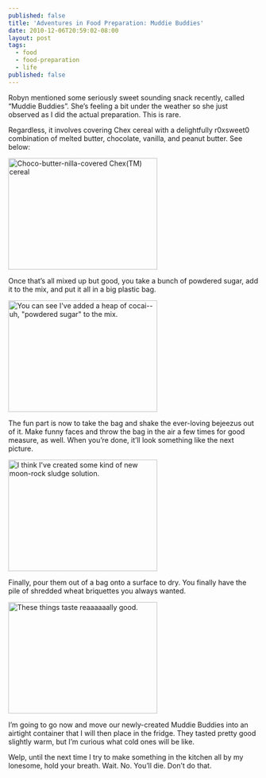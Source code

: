 ```yaml
---
published: false
title: 'Adventures in Food Preparation: Muddie Buddies'
date: 2010-12-06T20:59:02-08:00
layout: post
tags:
  - food
  - food-preparation
  - life
published: false
---
```

Robyn mentioned some seriously sweet sounding snack recently, called &#8220;Muddie Buddies&#8221;. She&#8217;s feeling a bit under the weather so she just observed as I did the actual preparation. This is rare.

<!--more-->

Regardless, it involves covering Chex cereal with a delightfully r0xsweet0 combination of melted butter, chocolate, vanilla, and peanut butter. See below:

<a href="{{ site.baseurl }}/assets/images/posts/2010/12/muddie_buddies1.jpg"><img aria-describedby="caption-attachment-3944" data-attachment-id="3944" data-orig-file="{{ site.baseurl }}/assets/images/posts/2010/12/muddie_buddies1.jpg" data-orig-size="1296,968" data-comments-opened="1" data-image-meta="{&quot;aperture&quot;:&quot;2.8&quot;,&quot;credit&quot;:&quot;&quot;,&quot;camera&quot;:&quot;iPhone 4&quot;,&quot;caption&quot;:&quot;&quot;,&quot;created_timestamp&quot;:&quot;1291666910&quot;,&quot;copyright&quot;:&quot;&quot;,&quot;focal_length&quot;:&quot;3.85&quot;,&quot;iso&quot;:&quot;800&quot;,&quot;shutter_speed&quot;:&quot;0.0588235294118&quot;,&quot;title&quot;:&quot;&quot;}" data-image-title="muddie_buddies1" data-image-description="" data-image-caption="" data-medium-file="{{ site.baseurl }}/assets/images/posts/2010/12/muddie_buddies1-300x224.jpg" data-large-file="{{ site.baseurl }}/assets/images/posts/2010/12/muddie_buddies1-640x478.jpg" loading="lazy" class="size-medium wp-image-3944  " title="muddie_buddies1" src="{{ site.baseurl }}/assets/images/posts/2010/12/muddie_buddies1-300x224.jpg" alt="Choco-butter-nilla-covered Chex(TM) cereal" width="300" height="224" srcset="{{ site.baseurl }}/assets/images/posts/2010/12/muddie_buddies1-300x224.jpg 300w, {{ site.baseurl }}/assets/images/posts/2010/12/muddie_buddies1-640x478.jpg 640w, {{ site.baseurl }}/assets/images/posts/2010/12/muddie_buddies1.jpg 1296w" sizes="(max-width: 300px) 100vw, 300px" /></a>

Once that&#8217;s all mixed up but good, you take a bunch of powdered sugar, add it to the mix, and put it all in a big plastic bag.

<a href="{{ site.baseurl }}/assets/images/posts/2010/12/muddie_buddies2.jpg"><img aria-describedby="caption-attachment-3945" data-attachment-id="3945" data-orig-file="{{ site.baseurl }}/assets/images/posts/2010/12/muddie_buddies2.jpg" data-orig-size="1296,968" data-comments-opened="1" data-image-meta="{&quot;aperture&quot;:&quot;2.8&quot;,&quot;credit&quot;:&quot;&quot;,&quot;camera&quot;:&quot;iPhone 4&quot;,&quot;caption&quot;:&quot;&quot;,&quot;created_timestamp&quot;:&quot;1291667067&quot;,&quot;copyright&quot;:&quot;&quot;,&quot;focal_length&quot;:&quot;3.85&quot;,&quot;iso&quot;:&quot;125&quot;,&quot;shutter_speed&quot;:&quot;0.0666666666667&quot;,&quot;title&quot;:&quot;&quot;}" data-image-title="muddie_buddies2" data-image-description="" data-image-caption="<p>You can see I&#8217;ve added a heap of cocai&#8211;uh, &#8220;powdered sugar&#8221; to the mix.</p>
" data-medium-file="{{ site.baseurl }}/assets/images/posts/2010/12/muddie_buddies2-300x224.jpg" data-large-file="{{ site.baseurl }}/assets/images/posts/2010/12/muddie_buddies2-640x478.jpg" loading="lazy" class="size-medium wp-image-3945 " title="muddie_buddies2" src="{{ site.baseurl }}/assets/images/posts/2010/12/muddie_buddies2-300x224.jpg" alt="You can see I've added a heap of cocai--uh, &quot;powdered sugar&quot; to the mix." width="300" height="224" srcset="{{ site.baseurl }}/assets/images/posts/2010/12/muddie_buddies2-300x224.jpg 300w, {{ site.baseurl }}/assets/images/posts/2010/12/muddie_buddies2-640x478.jpg 640w, {{ site.baseurl }}/assets/images/posts/2010/12/muddie_buddies2.jpg 1296w" sizes="(max-width: 300px) 100vw, 300px" /></a>

The fun part is now to take the bag and shake the ever-loving bejeezus out of it. Make funny faces and throw the bag in the air a few times for good measure, as well. When you&#8217;re done, it&#8217;ll look something like the next picture.

<a href="{{ site.baseurl }}/assets/images/posts/2010/12/muddie_buddies3.jpg"><img aria-describedby="caption-attachment-3946" data-attachment-id="3946" data-orig-file="{{ site.baseurl }}/assets/images/posts/2010/12/muddie_buddies3.jpg" data-orig-size="1296,968" data-comments-opened="1" data-image-meta="{&quot;aperture&quot;:&quot;2.8&quot;,&quot;credit&quot;:&quot;&quot;,&quot;camera&quot;:&quot;iPhone 4&quot;,&quot;caption&quot;:&quot;&quot;,&quot;created_timestamp&quot;:&quot;1291667179&quot;,&quot;copyright&quot;:&quot;&quot;,&quot;focal_length&quot;:&quot;3.85&quot;,&quot;iso&quot;:&quot;200&quot;,&quot;shutter_speed&quot;:&quot;0.0666666666667&quot;,&quot;title&quot;:&quot;&quot;}" data-image-title="muddie_buddies3" data-image-description="" data-image-caption="<p>I think I&#8217;ve created some kind of new moon-rock sludge solution.</p>
" data-medium-file="{{ site.baseurl }}/assets/images/posts/2010/12/muddie_buddies3-300x224.jpg" data-large-file="{{ site.baseurl }}/assets/images/posts/2010/12/muddie_buddies3-640x478.jpg" loading="lazy" class="size-medium wp-image-3946 " title="muddie_buddies3" src="{{ site.baseurl }}/assets/images/posts/2010/12/muddie_buddies3-300x224.jpg" alt="I think I've created some kind of new moon-rock sludge solution." width="300" height="224" srcset="{{ site.baseurl }}/assets/images/posts/2010/12/muddie_buddies3-300x224.jpg 300w, {{ site.baseurl }}/assets/images/posts/2010/12/muddie_buddies3-640x478.jpg 640w, {{ site.baseurl }}/assets/images/posts/2010/12/muddie_buddies3.jpg 1296w" sizes="(max-width: 300px) 100vw, 300px" /></a>

Finally, pour them out of a bag onto a surface to dry. You finally have the pile of shredded wheat briquettes you always wanted.

<a href="{{ site.baseurl }}/assets/images/posts/2010/12/muddie_buddies4.jpg"><img aria-describedby="caption-attachment-3947" data-attachment-id="3947" data-orig-file="{{ site.baseurl }}/assets/images/posts/2010/12/muddie_buddies4.jpg" data-orig-size="1296,968" data-comments-opened="1" data-image-meta="{&quot;aperture&quot;:&quot;2.8&quot;,&quot;credit&quot;:&quot;&quot;,&quot;camera&quot;:&quot;iPhone 4&quot;,&quot;caption&quot;:&quot;&quot;,&quot;created_timestamp&quot;:&quot;1291667314&quot;,&quot;copyright&quot;:&quot;&quot;,&quot;focal_length&quot;:&quot;3.85&quot;,&quot;iso&quot;:&quot;160&quot;,&quot;shutter_speed&quot;:&quot;0.0666666666667&quot;,&quot;title&quot;:&quot;&quot;}" data-image-title="muddie_buddies4" data-image-description="" data-image-caption="<p>These things taste reaaaaaally good.</p>
" data-medium-file="{{ site.baseurl }}/assets/images/posts/2010/12/muddie_buddies4-300x224.jpg" data-large-file="{{ site.baseurl }}/assets/images/posts/2010/12/muddie_buddies4-640x478.jpg" loading="lazy" class="size-medium wp-image-3947 " title="muddie_buddies4" src="{{ site.baseurl }}/assets/images/posts/2010/12/muddie_buddies4-300x224.jpg" alt="These things taste reaaaaaally good." width="300" height="224" srcset="{{ site.baseurl }}/assets/images/posts/2010/12/muddie_buddies4-300x224.jpg 300w, {{ site.baseurl }}/assets/images/posts/2010/12/muddie_buddies4-640x478.jpg 640w, {{ site.baseurl }}/assets/images/posts/2010/12/muddie_buddies4.jpg 1296w" sizes="(max-width: 300px) 100vw, 300px" /></a>

I&#8217;m going to go now and move our newly-created Muddie Buddies into an airtight container that I will then place in the fridge. They tasted pretty good slightly warm, but I&#8217;m curious what cold ones will be like.

Welp, until the next time I try to make something in the kitchen all by my lonesome, hold your breath. Wait. No. You&#8217;ll die. Don&#8217;t do that.
